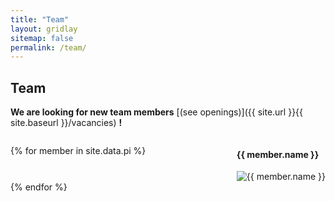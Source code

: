 ```yaml
---
title: "Team"
layout: gridlay
sitemap: false
permalink: /team/
---
```


## Team

**We are looking for new team members** [(see openings)]({{ site.url }}{{ site.baseurl }}/vacancies) **!**

<style>
  .flex-container {
    display: flex;
    flex-wrap: wrap;
    justify-content: space-between;
  }

  .flex-item {
    flex: 0 0 calc(33.3333% - 20px);
    margin: 10px;
    box-sizing: border-box;
  }
</style>

<div class="flex-container">

{% for member in site.data.pi %}
<div>
    <h4>{{ member.name }}</h4>
    <img src="{{ site.url }}{{ site.baseurl }}/images/{{ member.photo }}" alt="{{ member.name }}">
</div>


</div>
{% endfor %}
